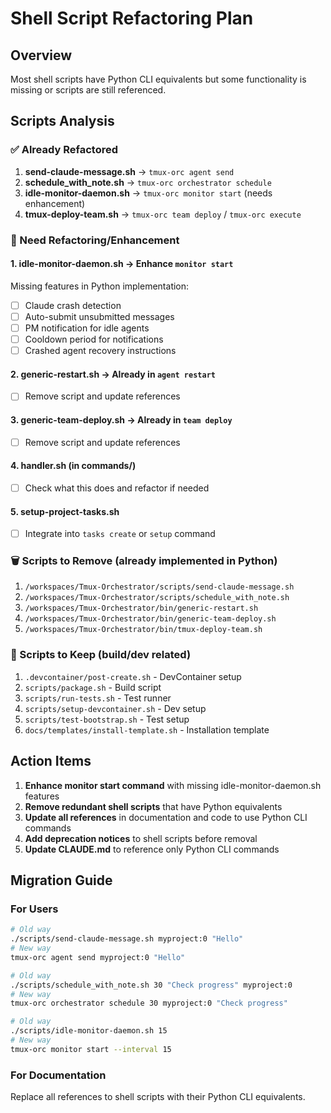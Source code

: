 # Shell Script Refactoring Plan

## Overview
Most shell scripts have Python CLI equivalents but some functionality is missing or scripts are still referenced.

## Scripts Analysis

### ✅ Already Refactored
1. **send-claude-message.sh** → `tmux-orc agent send`
2. **schedule_with_note.sh** → `tmux-orc orchestrator schedule`
3. **idle-monitor-daemon.sh** → `tmux-orc monitor start` (needs enhancement)
4. **tmux-deploy-team.sh** → `tmux-orc team deploy` / `tmux-orc execute`

### 🔧 Need Refactoring/Enhancement

#### 1. **idle-monitor-daemon.sh** → Enhance `monitor start`
Missing features in Python implementation:
- [ ] Claude crash detection
- [ ] Auto-submit unsubmitted messages
- [ ] PM notification for idle agents
- [ ] Cooldown period for notifications
- [ ] Crashed agent recovery instructions

#### 2. **generic-restart.sh** → Already in `agent restart`
- [ ] Remove script and update references

#### 3. **generic-team-deploy.sh** → Already in `team deploy`
- [ ] Remove script and update references

#### 4. **handler.sh** (in commands/)
- [ ] Check what this does and refactor if needed

#### 5. **setup-project-tasks.sh**
- [ ] Integrate into `tasks create` or `setup` command

### 🗑️ Scripts to Remove (already implemented in Python)

1. `/workspaces/Tmux-Orchestrator/scripts/send-claude-message.sh`
2. `/workspaces/Tmux-Orchestrator/scripts/schedule_with_note.sh`
3. `/workspaces/Tmux-Orchestrator/bin/generic-restart.sh`
4. `/workspaces/Tmux-Orchestrator/bin/generic-team-deploy.sh`
5. `/workspaces/Tmux-Orchestrator/bin/tmux-deploy-team.sh`

### 📝 Scripts to Keep (build/dev related)
1. `.devcontainer/post-create.sh` - DevContainer setup
2. `scripts/package.sh` - Build script
3. `scripts/run-tests.sh` - Test runner
4. `scripts/setup-devcontainer.sh` - Dev setup
5. `scripts/test-bootstrap.sh` - Test setup
6. `docs/templates/install-template.sh` - Installation template

## Action Items

1. **Enhance monitor start command** with missing idle-monitor-daemon.sh features
2. **Remove redundant shell scripts** that have Python equivalents
3. **Update all references** in documentation and code to use Python CLI commands
4. **Add deprecation notices** to shell scripts before removal
5. **Update CLAUDE.md** to reference only Python CLI commands

## Migration Guide

### For Users
```bash
# Old way
./scripts/send-claude-message.sh myproject:0 "Hello"
# New way
tmux-orc agent send myproject:0 "Hello"

# Old way
./scripts/schedule_with_note.sh 30 "Check progress" myproject:0
# New way
tmux-orc orchestrator schedule 30 myproject:0 "Check progress"

# Old way
./scripts/idle-monitor-daemon.sh 15
# New way
tmux-orc monitor start --interval 15
```

### For Documentation
Replace all references to shell scripts with their Python CLI equivalents.
